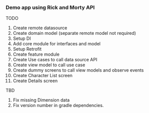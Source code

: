### Demo app using Rick and Morty API

TODO

1. Create remote datasource
2. Create domain model (separate remote model not required)
3. Setup DI
4. Add core module for interfaces and model
5. Setup Retrofit
6. Create feature module
7. Create Use cases to call data source API
8. Create view model to call use case
9. Create dummy screens to call view models and observe events
10. Create Character List screen
11. Create Details screen



TBD

1. Fix missing Dimension data
2. Fix version number in gradle dependencies.